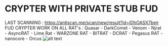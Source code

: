 # CRYPTER WITH PRIVATE STUB FUD
LAST SCANNING : https://antiscan.me/scan/new/result?id=jDhOASX7bejr
FUD CRYPTER WORK ON ALL RAT's : 
Quasar - DarkComet - Venom - Njrat - AsyncRAT - Lime Rat - WARZONE RAT - BITRAT - DCRAT - Pegasus RAT - nanocore - Orcus
![alt text](https://i.ibb.co/0M6NCBS/Crypter-Features.png)
